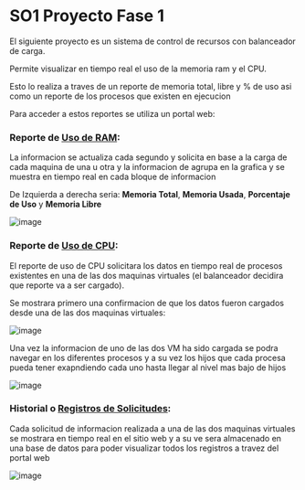 # SO1 Proyecto Fase 1
El siguiente proyecto es un sistema de control de recursos con balanceador de carga.

Permite visualizar en tiempo real el uso de la memoria ram y el CPU.

Esto lo realiza a traves de un reporte de memoria total, libre y % de uso asi como un reporte de los procesos que existen en ejecucion

Para acceder a estos reportes se utiliza un portal web:

### Reporte de [Uso de RAM](https://front-g19-4waihun6ya-uc.a.run.app/ramPage): 
La informacion se actualiza cada segundo y solicita en base a la carga de cada maquina de una u otra y la informacion de agrupa en la grafica y se muestra en tiempo real en cada bloque de informacion

De Izquierda a derecha seria: **Memoria Total**, **Memoria Usada**, **Porcentaje de Uso** y **Memoria Libre**

![image](https://user-images.githubusercontent.com/53009062/157988584-50ff7685-6fc4-4dce-b332-d90fd1fe4098.png)

### Reporte de [Uso de CPU](https://front-g19-4waihun6ya-uc.a.run.app/cpuPage): 
El reporte de uso de CPU solicitara los datos en tiempo real de procesos existentes en una de las dos maquinas virtuales (el balanceador decidira que reporte va a ser cargado). 

Se mostrara primero una confirmacion de que los datos fueron cargados desde una de las dos maquinas virtuales: 

![image](https://user-images.githubusercontent.com/53009062/157988630-ddba14c0-27fe-4db5-a656-265bd72ea3df.png)

Una vez la informacion de uno de las dos VM ha sido cargada se podra navegar en los diferentes procesos y a su vez los hijos que cada procesa pueda tener exapndiendo cada uno hasta llegar al nivel mas bajo de hijos

![image](https://user-images.githubusercontent.com/53009062/157988650-6245fa25-14d2-4903-916b-8d0e7929b038.png)

### Historial o [Registros de Solicitudes](https://front-g19-4waihun6ya-uc.a.run.app/): 
Cada solicitud de informacion realizada a una de las dos maquinas virtuales se mostrara en tiempo real en el sitio web y a su ve sera almacenado en una base de datos para poder visualizar todos los registros a travez del portal web

![image](https://user-images.githubusercontent.com/53009062/157988682-1778ef14-e4ab-438a-9a25-a40cf293c5ca.png)
